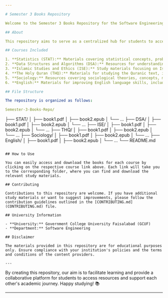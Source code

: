 ```yaml
---

# Semester 3 Books Repository

Welcome to the Semester 3 Books Repository for the Software Engineering program at Government College University Faisalabad (GCUF)! This repository provides access to study materials for various courses offered in the third semester. Whether you're studying Statistics (STAT), Data Structures and Algorithms (DSA), Islamic Studies and Ethics (ISE), The Holy Quran (THQ), Sociology, or English, you'll find slides and resources shared by teachers to aid in your learning journey.

## About

This repository aims to serve as a centralized hub for students to access essential study materials, including textbooks, lecture notes, and supplementary resources, to support their academic endeavors throughout the semester.

## Courses Included

1. **Statistics (STAT):** Materials covering statistical concepts, probability, data analysis, and inferential statistics.
2. **Data Structures and Algorithms (DSA):** Resources for understanding fundamental data structures, algorithms, algorithm analysis, and problem-solving techniques.
3. **Islamic Studies and Ethics (ISE):** Study materials focusing on Islamic teachings, ethics, morality, and principles of Islamic jurisprudence.
4. **The Holy Quran (THQ):** Materials for studying the Quranic text, interpretation, and understanding of Islamic scriptures.
5. **Sociology:** Resources covering sociological theories, concepts, methods, and the study of human society and social behavior.
6. **English:** Materials for improving English language skills, including reading, writing, listening, and speaking.

## File Structure

The repository is organized as follows:

Semester-3-Books-Repo/
```
├── STAT/
│   ├── book1.pdf
│   ├── book2.epub
│   └── ...
├── DSA/
│   ├── book1.pdf
│   ├── book2.epub
│   └── ...
├── ISE/
│   ├── book1.pdf
│   ├── book2.epub
│   └── ...
├── THQ/
│   ├── book1.pdf
│   ├── book2.epub
│   └── ...
├── Sociology/
│   ├── book1.pdf
│   ├── book2.epub
│   └── ...
├── English/
│   ├── book1.pdf
│   ├── book2.epub
│   └── ...
└── README.md
```

## How to Use

You can easily access and download the books for each course by clicking on the respective course link above. Each link will take you to the corresponding folder, where you can find and download the relevant study materials.

## Contributing

Contributions to this repository are welcome. If you have additional study materials or want to suggest improvements, please follow the contribution guidelines outlined in the [CONTRIBUTING.md](CONTRIBUTING.md) file.

## University Information

- **University:** Government College University Faisalabad (GCUF)
- **Department:** Software Engineering

## Disclaimer

The materials provided in this repository are for educational purposes only. Ensure compliance with your institution's policies and the terms and conditions of the content providers.

---
```

By creating this repository, our aim is to facilitate learning and provide a collaborative platform for students to access resources and support each other's academic journey. Happy studying! 📚

---
